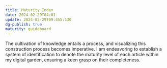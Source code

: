 ```yaml
---
title: Maturity Index
date: 2024-02-29T04:01
update: 2024-02-29T09:455:130
dg-publish: true
maturity: guideboard
---
```

The cultivation of knowledge entails a process, and visualizing this construction process becomes imperative. I am endeavoring to establish a system of identification to denote the maturity level of each article within my digital garden, ensuring a keen grasp on their completeness.